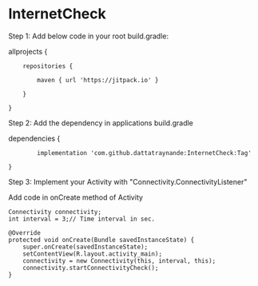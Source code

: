 # InternetCheck

Step 1:
Add below code in your root build.gradle:

allprojects {

		repositories {

			maven { url 'https://jitpack.io' }

		}

	}

Step 2:
Add the dependency in applications build.gradle

dependencies {

	        implementation 'com.github.dattatraynande:InternetCheck:Tag'
	        
	}

Step 3:
Implement your Activity with "Connectivity.ConnectivityListener" 

Add code in onCreate method of Activity

	Connectivity connectivity;
    int interval = 3;// Time interval in sec.

    @Override
    protected void onCreate(Bundle savedInstanceState) {
        super.onCreate(savedInstanceState);
        setContentView(R.layout.activity_main);
        connectivity = new Connectivity(this, interval, this);
        connectivity.startConnectivityCheck();
    }
